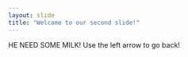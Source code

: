 ```yaml
---
layout: slide
title: "Welcome to our second slide!"
---
```

HE NEED SOME MILK!
Use the left arrow to go back!
